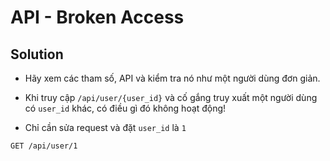 # API - Broken Access

## Solution

- Hãy xem các tham số, API và kiểm tra nó như một người dùng đơn giản.

- Khi truy cập `/api/user/{user_id}` và cố gắng truy xuất một người dùng có `user_id` khác, có điều gì đó không hoạt động!

- Chỉ cần sửa request và đặt `user_id` là `1`

```
GET /api/user/1
```